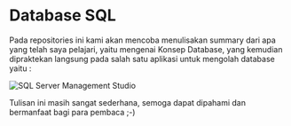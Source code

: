# Database SQL

Pada repositories ini kami akan mencoba menulisakan summary dari apa yang telah saya pelajari,
yaitu mengenai Konsep Database, yang kemudian dipraktekan langsung pada salah satu aplikasi untuk mengolah database yaitu :

![SQL Server Management Studio](http://thomaslarock.com/wp-content/uploads/2011/12/SQL-Server-2012.png)

Tulisan ini masih sangat sederhana, semoga dapat dipahami dan bermanfaat bagi para pembaca ;-)
